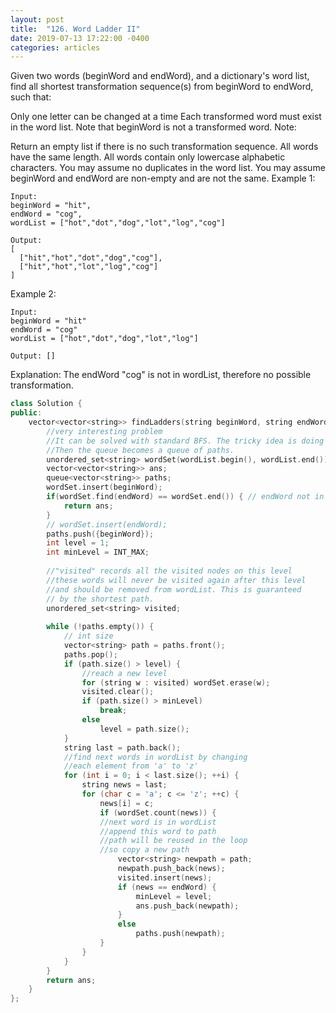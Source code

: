 ```yaml
---
layout: post
title:  "126. Word Ladder II"
date: 2019-07-13 17:22:00 -0400
categories: articles
---	
```


Given two words (beginWord and endWord), and a dictionary's word list, find all shortest transformation sequence(s) from beginWord to endWord, such that:

Only one letter can be changed at a time
Each transformed word must exist in the word list. Note that beginWord is not a transformed word.
Note:

Return an empty list if there is no such transformation sequence.
All words have the same length.
All words contain only lowercase alphabetic characters.
You may assume no duplicates in the word list.
You may assume beginWord and endWord are non-empty and are not the same.
Example 1:
```
Input:
beginWord = "hit",
endWord = "cog",
wordList = ["hot","dot","dog","lot","log","cog"]

Output:
[
  ["hit","hot","dot","dog","cog"],
  ["hit","hot","lot","log","cog"]
]
```
Example 2:
```
Input:
beginWord = "hit"
endWord = "cog"
wordList = ["hot","dot","dog","lot","log"]

Output: []
```
Explanation: The endWord "cog" is not in wordList, therefore no possible transformation.

```c++
class Solution {
public:
    vector<vector<string>> findLadders(string beginWord, string endWord, vector<string>& wordList) {
        //very interesting problem
        //It can be solved with standard BFS. The tricky idea is doing BFS of paths instead of words!
        //Then the queue becomes a queue of paths.
        unordered_set<string> wordSet(wordList.begin(), wordList.end());
        vector<vector<string>> ans;
        queue<vector<string>> paths;
        wordSet.insert(beginWord);
        if(wordSet.find(endWord) == wordSet.end()) { // endWord not in dict will return [] directly
            return ans;
        }
        // wordSet.insert(endWord);
        paths.push({beginWord});
        int level = 1;
        int minLevel = INT_MAX;
        
        //"visited" records all the visited nodes on this level
        //these words will never be visited again after this level 
        //and should be removed from wordList. This is guaranteed
        // by the shortest path.
        unordered_set<string> visited; 
        
        while (!paths.empty()) {
            // int size 
            vector<string> path = paths.front();
            paths.pop();
            if (path.size() > level) {
                //reach a new level
                for (string w : visited) wordSet.erase(w);
                visited.clear();
                if (path.size() > minLevel)
                    break;
                else
                    level = path.size();
            }
            string last = path.back();
            //find next words in wordList by changing
            //each element from 'a' to 'z'
            for (int i = 0; i < last.size(); ++i) {
                string news = last;
                for (char c = 'a'; c <= 'z'; ++c) {
                    news[i] = c;
                    if (wordSet.count(news)) {
                    //next word is in wordList
                    //append this word to path
                    //path will be reused in the loop
                    //so copy a new path
                        vector<string> newpath = path;
                        newpath.push_back(news);
                        visited.insert(news);
                        if (news == endWord) {
                            minLevel = level;
                            ans.push_back(newpath);
                        }
                        else
                            paths.push(newpath);
                    }
                }
            }
        }
        return ans;
    }
};
```
